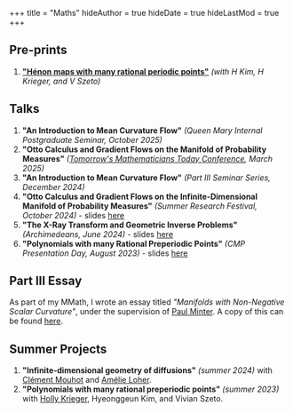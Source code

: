 +++
title = "Maths"
hideAuthor = true
hideDate = true
hideLastMod = true
+++
## Pre-prints
1. [**"Hénon maps with many rational periodic points"**](https://arxiv.org/abs/2412.01668) _(with H Kim, H Krieger, and V Szeto)_

## Talks
1. **"An Introduction to Mean Curvature Flow"** _(Queen Mary Internal Postgraduate Seminar, October 2025)_
1. **"Otto Calculus and Gradient Flows on the Manifold of Probability Measures"** _([Tomorrow's Mathematicians Today Conference](https://sites.google.com/view/ima-tmt-2025/), March 2025)_
1. **"An Introduction to Mean Curvature Flow"** _(Part III Seminar Series, December 2024)_
1. **"Otto Calculus and Gradient Flows on the Infinite-Dimensional Manifold of Probability Measures"** _(Summer Research Festival, October 2024)_ - slides [here](../files/maths/talks/M%20Postolache%20-%20Otto%20Calculus%20and%20Gradient%20Flows.pdf)
1. **"The X-Ray Transform and Geometric Inverse Problems"** _(Archimedeans, June 2024)_ - slides [here](../files/maths/talks/M%20Postolache%20-%20The%20X-Ray%20Transform%20and%20Geometric%20Inverse%20Problems.pdf)
1. **"Polynomials with many Rational Preperiodic Points"** _(CMP Presentation Day, August 2023)_ - slides [here](../files/maths/talks/Polynomials%20With%20Many%20Rational%20Preperiodic%20Points%20-%20CMP%20Presentation.pptx)

## Part III Essay
As part of my MMath, I wrote an essay titled _"Manifolds with Non-Negative Scalar Curvature"_, under the supervision of [Paul Minter](https://minterscompactness.wordpress.com/). A copy of this can be found [here](../files/maths/essay.pdf).

## Summer Projects
1. **"Infinite-dimensional geometry of diffusions"** _(summer 2024)_ with [Clément Mouhot](https://cmouhot.wordpress.com/) and [Amélie Loher](https://amelieloher.github.io/). 
1. **"Polynomials with many rational preperiodic points"** _(summer 2023)_ with [Holly Krieger](https://www.dpmms.cam.ac.uk/~hk439/), Hyeonggeun Kim, and Vivian Szeto. 


